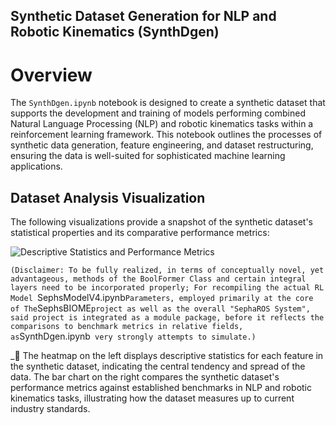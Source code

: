 
## Synthetic Dataset Generation for NLP and Robotic Kinematics (SynthDgen)

# Overview
The `SynthDgen.ipynb` notebook is designed to create a synthetic dataset that supports the development and training of models performing combined Natural Language Processing (NLP) and robotic kinematics tasks within a reinforcement learning framework. This notebook outlines the processes of synthetic data generation, feature engineering, and dataset restructuring, ensuring the data is well-suited for sophisticated machine learning applications.

## Dataset Analysis Visualization

The following visualizations provide a snapshot of the synthetic dataset's statistical properties and its comparative performance metrics:

![Descriptive Statistics and Performance Metrics](https://github.com/LoQiseaking69/SephsBIOME/blob/master/Docs/Model/Tests/IMG_6802.png)

 `(Disclaimer: To be fully realized, in terms of conceptually novel, yet advantageous, methods of the BoolFormer Class and certain integral layers need to be incorporated properly; For recompiling the actual RL Model `SephsModelV4.ipynb` Parameters, employed primarily at the core of The `SephsBIOME` project as well as the overall "SephaROS System", said project is integrated as a module package, before it reflects the comparisons to benchmark metrics in relative fields, as `SynthDgen.ipynb` very strongly attempts to simulate.)`

_________________🦠________________
 The heatmap on the left displays descriptive statistics for each feature in the synthetic dataset, indicating the central tendency and spread of the data. The bar chart on the right compares the synthetic dataset's performance metrics against established benchmarks in NLP and robotic kinematics tasks, illustrating how the dataset measures up to current industry standards.
